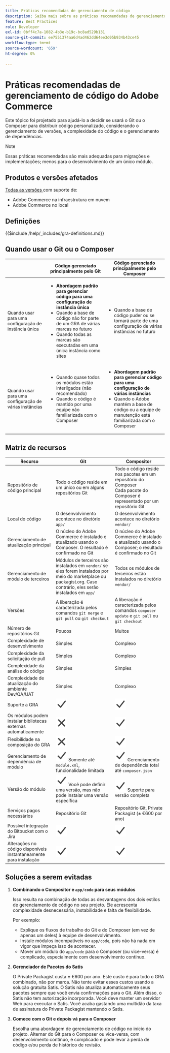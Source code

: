 ```yaml
---
title: Práticas recomendadas de gerenciamento de código
description: Saiba mais sobre as práticas recomendadas de gerenciamento de código para a fase de desenvolvimento de projetos do Adobe Commerce.
feature: Best Practices
role: Developer
exl-id: 0bff4c7a-1082-4b3e-b19c-bc8ad529b131
source-git-commit: ee7551374aa6d4ad462dd64ee3d05b934b43ce45
workflow-type: tm+mt
source-wordcount: '659'
ht-degree: 0%

---
```


# Práticas recomendadas de gerenciamento de código do Adobe Commerce

Este tópico foi projetado para ajudá-lo a decidir se usará o Git ou o Composer para distribuir código personalizado, considerando o gerenciamento de versões, a complexidade do código e o gerenciamento de dependências.

>[!NOTE]
>
>Essas práticas recomendadas são mais adequadas para migrações e implementações; menos para o desenvolvimento de um único módulo.

## Produtos e versões afetados

[Todas as versões ](../../../release/versions.md) com suporte de:

- Adobe Commerce na infraestrutura em nuvem
- Adobe Commerce no local

## Definições

{{$include /help/_includes/gra-definitions.md}}

## Quando usar o Git ou o Composer

<table>
<thead>
  <tr>
    <th></th>
    <th>Código gerenciado principalmente pelo Git</th>
    <th>Código gerenciado principalmente pelo Composer</th>
  </tr>
</thead>
<tbody>
  <tr>
    <td>Quando usar para uma configuração de instância única</td>
    <td>
      <ul>
        <li><strong>Abordagem padrão para gerenciar código para uma configuração de instância única</strong></li>
        <li>Quando a base de código não for parte de um GRA de várias marcas no futuro</li>
        <li>Quando todas as marcas são executadas em uma única instância como sites</li>
      </ul>
    </td>
    <td>
      <ul>
        <li>Quando a base de código puder ou se tornará parte de uma configuração de várias instâncias no futuro</li>
      </ul>
    </td>
  </tr>
  <tr>
    <td>Quando usar para uma configuração de várias instâncias</td>
    <td>
      <ul>
        <li>Quando quase todos os módulos estão interligados (não recomendado)</li>
        <li>Quando o código é mantido por uma equipe não familiarizada com o Composer</li>
      </ul>
    </td>
    <td>
      <ul>
        <li><strong>Abordagem padrão para gerenciar código para uma configuração de várias instâncias</strong></li>
        <li>Quando o Adobe mantém a base de código ou a equipe de manutenção está familiarizada com o Composer</li>
      </ul>
    </td>
  </tr>
</tbody>
</table>

## Matriz de recursos

| Recurso | Git | Compositor |
|------------------------------------------------------|-------------------------------------------------------------------------------------------------------------------------------------------------------|-------------------------------------------------------------------------------------------------------------------------------|
| Repositório de código principal | Todo o código reside em um único ou em alguns repositórios Git | Todo o código reside nos pacotes em um repositório do Composer<br>Cada pacote do Composer é representado por um repositório Git |
| Local do código | O desenvolvimento acontece no diretório `app/` | O desenvolvimento acontece no diretório `vendor/` |
| Gerenciamento de atualização principal | O núcleo do Adobe Commerce é instalado e atualizado usando o Composer. O resultado é confirmado no Git | O núcleo do Adobe Commerce é instalado e atualizado usando o Composer; o resultado é confirmado no Git |
| Gerenciamento de módulo de terceiros | Módulos de terceiros são instalados em `vendor/` se eles forem instalados por meio do marketplace ou packagist.org. Caso contrário, eles serão instalados em `app/` | Todos os módulos de terceiros estão instalados no diretório `vendor/` |
| Versões | A liberação é caracterizada pelos comandos `git merge` e `git pull` ou `git checkout` | A liberação é caracterizada pelos comandos `composer update` e `git pull` ou `git checkout` |
| Número de repositórios Git | Poucos | Muitos |
| Complexidade de desenvolvimento | Simples | Complexo |
| Complexidade da solicitação de pull | Simples | Complexo |
| Complexidade da análise do código | Simples | Simples |
| Complexidade de atualização do ambiente Dev/QA/UAT | Simples | Complexo |
| Suporte a GRA | ![Ícone Sim](../../../assets/yes.svg) | ![Ícone Sim](../../../assets/yes.svg) |
| Os módulos podem instalar bibliotecas externas automaticamente | ![Nenhum ícone](../../../assets/no.svg) | ![Ícone Sim](../../../assets/yes.svg) |
| Flexibilidade na composição do GRA | ![Nenhum ícone](../../../assets/no.svg) | ![Ícone Sim](../../../assets/yes.svg) |
| Gerenciamento de dependência de módulo | ![Ícone Sim](../../../assets/yes.svg) Somente até `module.xml`, funcionalidade limitada | ![Ícone Sim](../../../assets/yes.svg) Gerenciamento de dependência total até `composer.json` |
| Versão do módulo | ![Ícone Sim](../../../assets/yes.svg) Você pode definir uma versão, mas não pode instalar uma versão específica | ![Ícone Sim](../../../assets/yes.svg) Suporte para versão completa |
| Serviços pagos necessários | Repositório Git | Repositório Git, Private Packagist (± €600 por ano) |
| Possível integração do Bitbucket com o Jira | ![Ícone Sim](../../../assets/yes.svg) | ![Ícone Sim](../../../assets/yes.svg) |
| Alterações no código disponíveis instantaneamente para instalação | ![Ícone Sim](../../../assets/yes.svg) | ![Ícone Sim](../../../assets/yes.svg) |

## Soluções a serem evitadas

1. **Combinando o Compositor e `app/code` para seus módulos**

   Isso resulta na combinação de todas as desvantagens dos dois estilos de gerenciamento de código no seu projeto. Ele acrescenta complexidade desnecessária, instabilidade e falta de flexibilidade.

   Por exemplo:
   - Explique os fluxos de trabalho do Git e do Composer (em vez de apenas um deles) à equipe de desenvolvimento.
   - Instale módulos incompatíveis no `app/code`, pois não há nada em vigor que impeça isso de acontecer.
   - Mover um módulo do `app/code` para o Composer (ou vice-versa) é complicado, especialmente com desenvolvimento contínuo.

1. **Gerenciador de Pacotes do Satis**

   O Private Packagist custa ± €600 por ano. Este custo é para todo o GRA combinado, não por marca. Não tente evitar esses custos usando a solução gratuita Satis. O Satis não atualiza automaticamente seus pacotes sempre que você envia confirmações para o Git. Além disso, o Satis não tem autorização incorporada. Você deve manter um servidor Web para executar o Satis. Você acaba gastando uma multidão da taxa de assinatura do Private Packagist mantendo o Satis.

1. **Comece com o Git e depois vá para o Composer**

   Escolha uma abordagem de gerenciamento de código no início do projeto. Alternar do Git para o Composer ou vice-versa, com desenvolvimento contínuo, é complicado e pode levar à perda de código e/ou perda de histórico de revisão.
